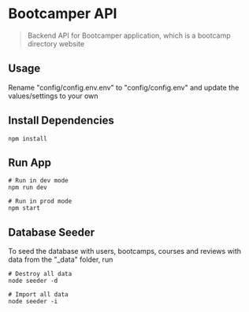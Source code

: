 # Bootcamper API

> Backend API for Bootcamper application, which is a bootcamp directory website

## Usage

Rename "config/config.env.env" to "config/config.env" and update the values/settings to your own

## Install Dependencies

```
npm install
```

## Run App

```
# Run in dev mode
npm run dev

# Run in prod mode
npm start
```

## Database Seeder

To seed the database with users, bootcamps, courses and reviews with data from the "\_data" folder, run

```
# Destroy all data
node seeder -d

# Import all data
node seeder -i
```
